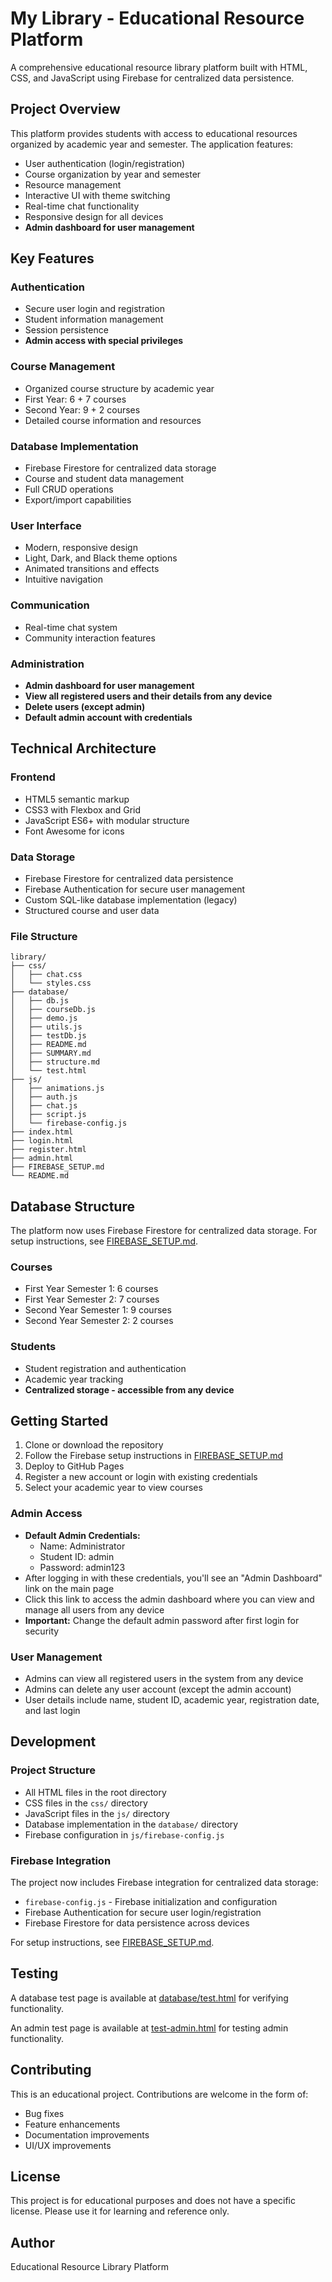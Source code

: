 # My Library - Educational Resource Platform

A comprehensive educational resource library platform built with HTML, CSS, and JavaScript using Firebase for centralized data persistence.

## Project Overview

This platform provides students with access to educational resources organized by academic year and semester. The application features:

- User authentication (login/registration)
- Course organization by year and semester
- Resource management
- Interactive UI with theme switching
- Real-time chat functionality
- Responsive design for all devices
- **Admin dashboard for user management**

## Key Features

### Authentication
- Secure user login and registration
- Student information management
- Session persistence
- **Admin access with special privileges**

### Course Management
- Organized course structure by academic year
- First Year: 6 + 7 courses
- Second Year: 9 + 2 courses
- Detailed course information and resources

### Database Implementation
- Firebase Firestore for centralized data storage
- Course and student data management
- Full CRUD operations
- Export/import capabilities

### User Interface
- Modern, responsive design
- Light, Dark, and Black theme options
- Animated transitions and effects
- Intuitive navigation

### Communication
- Real-time chat system
- Community interaction features

### Administration
- **Admin dashboard for user management**
- **View all registered users and their details from any device**
- **Delete users (except admin)**
- **Default admin account with credentials**

## Technical Architecture

### Frontend
- HTML5 semantic markup
- CSS3 with Flexbox and Grid
- JavaScript ES6+ with modular structure
- Font Awesome for icons

### Data Storage
- Firebase Firestore for centralized data persistence
- Firebase Authentication for secure user management
- Custom SQL-like database implementation (legacy)
- Structured course and user data

### File Structure
```
library/
├── css/
│   ├── chat.css
│   └── styles.css
├── database/
│   ├── db.js
│   ├── courseDb.js
│   ├── demo.js
│   ├── utils.js
│   ├── testDb.js
│   ├── README.md
│   ├── SUMMARY.md
│   ├── structure.md
│   └── test.html
├── js/
│   ├── animations.js
│   ├── auth.js
│   ├── chat.js
│   ├── script.js
│   └── firebase-config.js
├── index.html
├── login.html
├── register.html
├── admin.html
├── FIREBASE_SETUP.md
└── README.md
```

## Database Structure

The platform now uses Firebase Firestore for centralized data storage. For setup instructions, see [FIREBASE_SETUP.md](file:///c%3A/Users/rahul/OneDrive/VS_CODE/PROJECT/library/FIREBASE_SETUP.md).

### Courses
- First Year Semester 1: 6 courses
- First Year Semester 2: 7 courses
- Second Year Semester 1: 9 courses
- Second Year Semester 2: 2 courses

### Students
- Student registration and authentication
- Academic year tracking
- **Centralized storage - accessible from any device**

## Getting Started

1. Clone or download the repository
2. Follow the Firebase setup instructions in [FIREBASE_SETUP.md](file:///c%3A/Users/rahul/OneDrive/VS_CODE/PROJECT/library/FIREBASE_SETUP.md)
3. Deploy to GitHub Pages
4. Register a new account or login with existing credentials
5. Select your academic year to view courses

### Admin Access
- **Default Admin Credentials:**
  - Name: Administrator
  - Student ID: admin
  - Password: admin123
- After logging in with these credentials, you'll see an "Admin Dashboard" link on the main page
- Click this link to access the admin dashboard where you can view and manage all users from any device
- **Important:** Change the default admin password after first login for security

### User Management
- Admins can view all registered users in the system from any device
- Admins can delete any user account (except the admin account)
- User details include name, student ID, academic year, registration date, and last login

## Development

### Project Structure
- All HTML files in the root directory
- CSS files in the `css/` directory
- JavaScript files in the `js/` directory
- Database implementation in the `database/` directory
- Firebase configuration in `js/firebase-config.js`

### Firebase Integration
The project now includes Firebase integration for centralized data storage:
- `firebase-config.js` - Firebase initialization and configuration
- Firebase Authentication for secure user login/registration
- Firebase Firestore for data persistence across devices

For setup instructions, see [FIREBASE_SETUP.md](file:///c%3A/Users/rahul/OneDrive/VS_CODE/PROJECT/library/FIREBASE_SETUP.md).

## Testing

A database test page is available at [database/test.html](file:///c%3A/Users/rahul/OneDrive/VS_CODE/PROJECT/library/database/test.html) for verifying functionality.

An admin test page is available at [test-admin.html](file:///c%3A/Users/rahul/OneDrive/VS_CODE/PROJECT/library/test-admin.html) for testing admin functionality.

## Contributing

This is an educational project. Contributions are welcome in the form of:
- Bug fixes
- Feature enhancements
- Documentation improvements
- UI/UX improvements

## License

This project is for educational purposes and does not have a specific license. Please use it for learning and reference only.

## Author

Educational Resource Library Platform